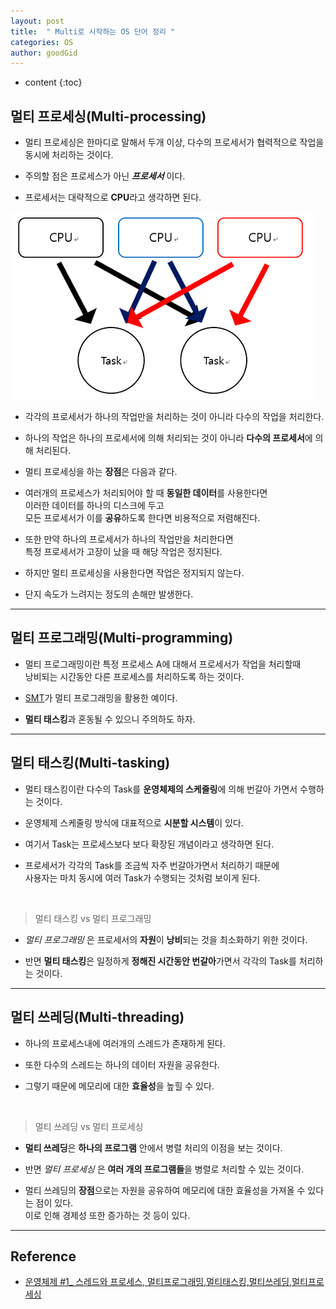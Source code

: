 ```yaml
---
layout: post
title:  " Multi로 시작하는 OS 단어 정리 "
categories: OS
author: goodGid
---
```

* content
{:toc}

## 멀티 프로세싱(Multi-processing)

* 멀티 프로세싱은 한마디로 말해서 두개 이상, 다수의 프로세서가 협력적으로 작업을 동시에 처리하는 것이다.

* 주의할 점은 프로세스가 아닌 ***프로세서*** 이다.

* 프로세서는 대략적으로 **CPU**라고 생각하면 된다.


![](/assets/img/os/os_start_from_multi_1.png)














* 각각의 프로세서가 하나의 작업만을 처리하는 것이 아니라 다수의 작업을 처리한다.

* 하나의 작업은 하나의 프로세서에 의해 처리되는 것이 아니라 **다수의 프로세서**에 의해 처리된다.

* 멀티 프로세싱을 하는 **장점**은 다음과 같다.

* 여러개의 프로세스가 처리되어야 할 때 **동일한 데이터**를 사용한다면 <br> 이러한 데이터를 하나의 디스크에 두고 <br> 모든 프로세서가 이를 **공유**하도록 한다면 비용적으로 저렴해진다.

* 또한 만약 하나의 프로세서가 하나의 작업만을 처리한다면 <br> 특정 프로세서가 고장이 났을 때 해당 작업은 정지된다. 

* 하지만 멀티 프로세싱을 사용한다면 작업은 정지되지 않는다.

* 단지 속도가 느려지는 정도의 손해만 발생한다.


---

## 멀티 프로그래밍(Multi-programming)

* 멀티 프로그래밍이란 특정 프로세스 A에 대해서 프로세서가 작업을 처리할때 <br> 낭비되는 시간동안 다른 프로세스를 처리하도록 하는 것이다.

* [SMT]({{site.url}}/Simultaneous-Multi-Threading)가 멀티 프로그래밍을 활용한 예이다.

* **멀티 태스킹**과 혼동될 수 있으니 주의하도 하자.


---

## 멀티 태스킹(Multi-tasking)

* 멀티 태스킹이란 다수의 Task를 **운영체제의 스케줄링**에 의해 번갈아 가면서 수행하는 것이다. 

* 운영체제 스케줄링 방식에 대표적으로 **시분할 시스템**이 있다.

* 여기서 Task는 프로세스보다 보다 확장된 개념이라고 생각하면 된다.

* 프로세서가 각각의 Task를 조금씩 자주 번갈아가면서 처리하기 때문에 <br> 사용자는 마치 동시에 여러 Task가 수행되는 것처럼 보이게 된다.

<br>

> 멀티 태스킹 vs 멀티 프로그래밍

* *멀티 프로그래밍* 은 프로세서의 **자원**이 **낭비**되는 것을 최소화하기 위한 것이다.

* 반면 **멀티 태스킹**은 일정하게 **정해진 시간동안 번갈아**가면서 각각의 Task를 처리하는 것이다.


---


## 멀티 쓰레딩(Multi-threading)

* 하나의 프로세스내에 여러개의 스레드가 존재하게 된다.

* 또한 다수의 스레드는 하나의 데이터 자원을 공유한다. 

* 그렇기 때문에 메모리에 대한 **효율성**을 높힐 수 있다.

<br>

> 멀티 쓰레딩 vs 멀티 프로세싱

* **멀티 쓰레딩**은 **하나의 프로그램** 안에서 병렬 처리의 이점을 보는 것이다.

* 반면 *멀티 프로세싱* 은 **여러 개의 프로그램들**을 병렬로 처리할 수 있는 것이다.

* 멀티 쓰레딩의 **장점**으로는 자원을 공유하여 메모리에 대한 효율성을 가져올 수 있다는 점이 있다. <br> 이로 인해 경제성 또한 증가하는 것 등이 있다.



---

## Reference

* [운영체제 #1_ 스레드와 프로세스, 멀티프로그래밍,멀티태스킹,멀티쓰레딩,멀티프로세싱](https://doorbw.tistory.com/26)
